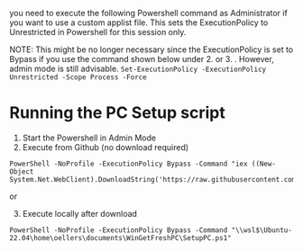 you need to execute the following Powershell command as Administrator if you want to use a custom applist file. This sets the ExecutionPolicy to Unrestricted in Powershell for this session only.

NOTE: This might be no longer necessary since the ExecutionPolicy is set to Bypass if you use the command shown below under 2. or 3. . However, admin mode is still advisable.
```Set-ExecutionPolicy -ExecutionPolicy Unrestricted -Scope Process -Force```

# Running the PC Setup script
1. Start the Powershell in Admin Mode
2. Execute from Github (no download required)
```
PowerShell -NoProfile -ExecutionPolicy Bypass -Command "iex ((New-Object System.Net.WebClient).DownloadString('https://raw.githubusercontent.com/RonaldOellers/SetupPC/master/SetupPC.ps1'))"
```

or

3. Execute locally after download
```
PowerShell -NoProfile -ExecutionPolicy Bypass -Command "\\wsl$\Ubuntu-22.04\home\oellers\documents\WinGetFreshPC\SetupPC.ps1"
```
